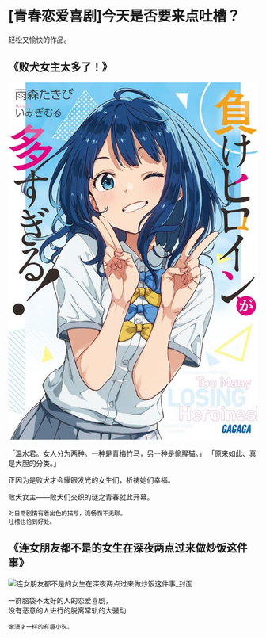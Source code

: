# [青春恋爱喜剧]今天是否要来点吐槽？

轻松又愉快的作品。

##  《败犬女主太多了！》

![败犬女主太多了_封面](img/败犬女主太多了_封面.png)

「温水君。女人分为两种。一种是青梅竹马，另一种是偷腥猫。」
「原来如此、真是大胆的分类。」


正因为是败犬才会耀眼发光的女生们，祈祷她们幸福。

败犬女主――败犬们交织的谜之青春就此开幕。

```
对日常剧情有着出色的描写，流畅而不无聊。  
吐槽也恰到好处。
```

##  《连女朋友都不是的女生在深夜两点过来做炒饭这件事》

![连女朋友都不是的女生在深夜两点过来做炒饭这件事_封面](img/连女朋友都不是的女生在深夜两点过来做炒饭这件事_封面.png)

一群脑袋不太好的人的恋爱喜剧，  
没有恶意的人进行的脱离常轨的大骚动

```
像漫才一样的有趣小说。
```
